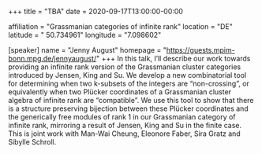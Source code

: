 +++
title = "TBA"
date = 2020-09-17T13:00:00-00:00

affiliation = "Grassmanian categories of infinite rank"
location = "DE"
latitude = " 50.734961"
longitude = "7.098602"

[speaker]
  name = "Jenny August"
  homepage = "https://guests.mpim-bonn.mpg.de/jennyaugust/"
+++
In this talk, I’ll describe our work towards providing an infinite rank version of the Grassmanian cluster categories introduced by Jensen, King and Su. We develop a new combinatorial tool for determining when two k-subsets of the integers are “non-crossing”, or equivalently when two Plücker coordinates of a Grassmanian cluster algebra of infinite rank are “compatible”. We use this tool to show that there is a structure preserving bijection between these Plücker coordinates and the generically free modules of rank 1 in our Grassmanian category of infinite rank, mirroring a result of Jensen, King and Su in the finite case. This is joint work with Man-Wai Cheung, Eleonore Faber, Sira Gratz and Sibylle Schroll. 
